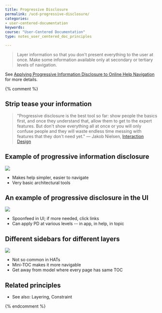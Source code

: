 ```yaml
---
title: Progressive Disclosure
permalink: /ucd-progressive-disclosure/
categories:
- user-centered-documentation
keywords:
course: "User-Centered Documentation"
type: notes_user_centered_doc_principles

---
```


> Layer information so that you don't present everything to the user at once. Make some information available only at secondary or tertiary levels of navigation.

See [Applying Progressive Information Disclosure to Online Help Navigation](https://idratherbewriting.com/2012/08/09/applying-progressive-information-disclosure-to-online-help-navigation/) for more details.

{% comment %}
## Strip tease your information

> "Progressive disclosure is the best tool so far: show people the basics first, and once they understand that, allow them to get to the expert features. But don't show everything all at once or you will only confuse people and they will waste endless time messing with features that they don't need yet." &mdash; Jakob Nielsen, <a href="https://www.interaction-design.org/encyclopedia/progressive_disclosure.html">Interaction Design</a>

## Example of progressive information disclosure

<a href="http://help.getharvest.com/harvest/"><img src="/user_centered_doc/media/rasters/harvest2.png"></a>

* Makes help simpler, easier to navigate
* Very basic architectural tools

## An example of progressive disclosure in the UI

<img src="/user_centered_doc/media/rasters/wordpress_pd.png"/>

* Spoonfeed in UI; if more needed, click links
* Can apply PD at various levels -- in app, in help, in topic

## Different sidebars for different layers

<a href="https://support.twitter.com/"><img src="/user_centered_doc/media/rasters/twitter_sidebar2.png"/></a>

* Not so common in HATs
* Mini-TOC makes it more navigable
* Get away from model where every page has same TOC

## Related principles

* See also: Layering, Constraint

{% endcomment %}
